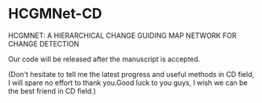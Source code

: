 # HCGMNet-CD
HCGMNET: A HIERARCHICAL CHANGE GUIDING MAP NETWORK FOR CHANGE DETECTION

Our code will be released after the manuscript is accepted.

(Don't hesitate to tell me the latest progress and useful methods in CD field, I will spare no effort to thank you.Good luck to you guys, I wish we can be the best friend in CD field.)
